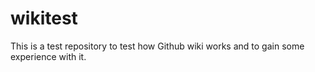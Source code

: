 # wikitest

This is a test repository to test how Github wiki works and to gain some experience with it.
